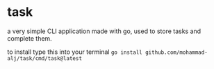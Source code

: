 # task

a very simple CLI application made with go, used to store tasks and complete them.

to install type this into your terminal
`go install github.com/mohammad-alj/task/cmd/task@latest`
